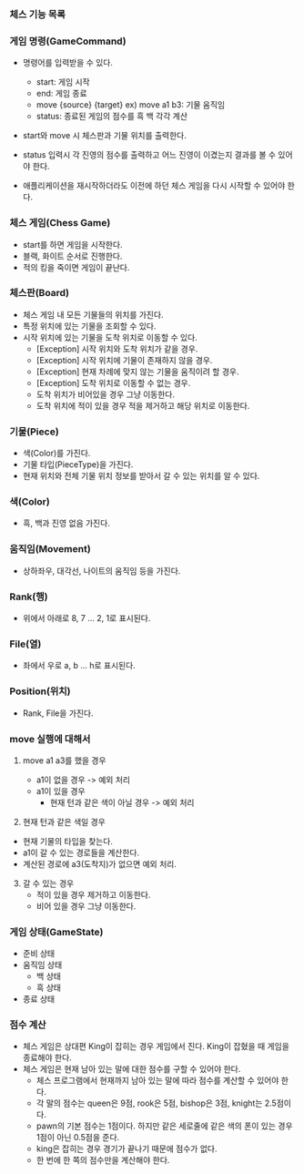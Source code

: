 ### 체스 기능 목록

### 게임 명령(GameCommand)

- 명령어를 입력받을 수 있다.
    - start: 게임 시작
    - end: 게임 종료
    - move {source} {target} ex) move a1 b3: 기물 움직임
    - status: 종료된 게임의 점수를 흑 백 각각 계산

- start와 move 시 체스판과 기물 위치를 출력한다.
- status 입력시 각 진영의 점수를 출력하고 어느 진영이 이겼는지 결과를 볼 수 있어야 한다.
- 애플리케이션을 재시작하더라도 이전에 하던 체스 게임을 다시 시작할 수 있어야 한다.

### 체스 게임(Chess Game)

- start를 하면 게임을 시작한다.
- 블랙, 화이트 순서로 진행한다.
- 적의 킹을 죽이면 게임이 끝난다.

### 체스판(Board)

- 체스 게임 내 모든 기물들의 위치를 가진다.
- 특정 위치에 있는 기물을 조회할 수 있다.
- 시작 위치에 있는 기물을 도착 위치로 이동할 수 있다.
    - [Exception] 시작 위치와 도착 위치가 같을 경우.
    - [Exception] 시작 위치에 기물이 존재하지 않을 경우.
    - [Exception] 현재 차례에 맞지 않는 기물을 움직이려 할 경우.
    - [Exception] 도착 위치로 이동할 수 없는 경우.
    - 도착 위치가 비어있을 경우 그냥 이동한다.
    - 도착 위치에 적이 있을 경우 적을 제거하고 해당 위치로 이동한다.

### 기물(Piece)

- 색(Color)를 가진다.
- 기물 타입(PieceType)을 가진다.
- 현재 위치와 전체 기물 위치 정보를 받아서 갈 수 있는 위치를 알 수 있다.

### 색(Color)

- 흑, 백과 진영 없음 가진다.

### 움직임(Movement)

- 상하좌우, 대각선, 나이트의 움직임 등을 가진다.

### Rank(행)

- 위에서 아래로 8, 7 ... 2, 1로 표시된다.

### File(열)

- 좌에서 우로 a, b ... h로 표시된다.

### Position(위치)

- Rank, File을 가진다.

### move 실행에 대해서

1. move a1 a3를 했을 경우
    - a1이 없을 경우 -> 예외 처리
    - a1이 있을 경우
        - 현재 턴과 같은 색이 아닐 경우 -> 예외 처리

2. 현재 턴과 같은 색일 경우

- 현재 기물의 타입을 찾는다.
- a1이 갈 수 있는 경로들을 계산한다.
- 계산된 경로에 a3(도착지)가 없으면 예외 처리.

3. 갈 수 있는 경우
    - 적이 있을 경우 제거하고 이동한다.
    - 비어 있을 경우 그냥 이동한다.

### 게임 상태(GameState)

- 준비 상태
- 움직임 상태
    - 백 상태
    - 흑 상태
- 종료 상태

### 점수 계산

- 체스 게임은 상대편 King이 잡히는 경우 게임에서 진다. King이 잡혔을 때 게임을 종료해야 한다.
- 체스 게임은 현재 남아 있는 말에 대한 점수를 구할 수 있어야 한다.
    - 체스 프로그램에서 현재까지 남아 있는 말에 따라 점수를 계산할 수 있어야 한다.
    - 각 말의 점수는 queen은 9점, rook은 5점, bishop은 3점, knight는 2.5점이다.
    - pawn의 기본 점수는 1점이다. 하지만 같은 세로줄에 같은 색의 폰이 있는 경우 1점이 아닌 0.5점을 준다.
    - king은 잡히는 경우 경기가 끝나기 때문에 점수가 없다.
    - 한 번에 한 쪽의 점수만을 계산해야 한다.

